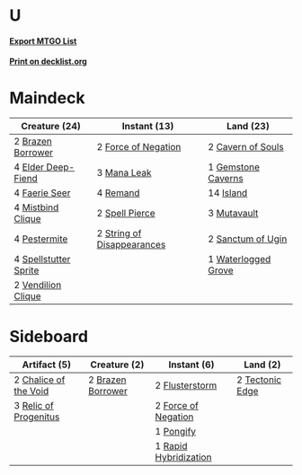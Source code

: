# U

#### [Export MTGO List](../collection/U/U.txt)
#### [Print on decklist.org](http://decklist.org/?deckmain=2%09Brazen%20Borrower%0A2%09Cavern%20of%20Souls%0A4%09Elder%20Deep-Fiend%0A4%09Faerie%20Seer%0A2%09Force%20of%20Negation%0A1%09Gemstone%20Caverns%0A14%09Island%0A3%09Mana%20Leak%0A4%09Mistbind%20Clique%0A3%09Mutavault%0A4%09Pestermite%0A4%09Remand%0A2%09Sanctum%20of%20Ugin%0A2%09Spell%20Pierce%0A4%09Spellstutter%20Sprite%0A2%09String%20of%20Disappearances%0A2%09Vendilion%20Clique%0A1%09Waterlogged%20Grove&deckside=2%09Brazen%20Borrower%0A2%09Chalice%20of%20the%20Void%0A2%09Flusterstorm%0A2%09Force%20of%20Negation%0A1%09Pongify%0A1%09Rapid%20Hybridization%0A3%09Relic%20of%20Progenitus%0A2%09Tectonic%20Edge)
# Maindeck

|                                         Creature (24)                                          |                                            Instant (13)                                             |                                          Land (23)                                           |
|------------------------------------------------------------------------------------------------|-----------------------------------------------------------------------------------------------------|----------------------------------------------------------------------------------------------|
|2 [Brazen Borrower](http://gatherer.wizards.com/Pages/Card/Details.aspx?multiverseid=473001)    |2 [Force of Negation](http://gatherer.wizards.com/Pages/Card/Details.aspx?multiverseid=464001)       |2 [Cavern of Souls](http://gatherer.wizards.com/Pages/Card/Details.aspx?multiverseid=278058)  |
|4 [Elder Deep-Fiend](http://gatherer.wizards.com/Pages/Card/Details.aspx?multiverseid=414294)   |3 [Mana Leak](http://gatherer.wizards.com/Pages/Card/Details.aspx?multiverseid=45242)                |1 [Gemstone Caverns](http://gatherer.wizards.com/Pages/Card/Details.aspx?multiverseid=122094) |
|4 [Faerie Seer](http://gatherer.wizards.com/Pages/Card/Details.aspx?multiverseid=464000)        |4 [Remand](http://gatherer.wizards.com/Pages/Card/Details.aspx?multiverseid=380255)                  |14 [Island](http://gatherer.wizards.com/Pages/Card/Details.aspx?multiverseid=439857)          |
|4 [Mistbind Clique](http://gatherer.wizards.com/Pages/Card/Details.aspx?multiverseid=141825)    |2 [Spell Pierce](http://gatherer.wizards.com/Pages/Card/Details.aspx?multiverseid=425876)            |3 [Mutavault](http://gatherer.wizards.com/Pages/Card/Details.aspx?multiverseid=370733)        |
|4 [Pestermite](http://gatherer.wizards.com/Pages/Card/Details.aspx?multiverseid=139428)         |2 [String of Disappearances](http://gatherer.wizards.com/Pages/Card/Details.aspx?multiverseid=464021)|2 [Sanctum of Ugin](http://gatherer.wizards.com/Pages/Card/Details.aspx?multiverseid=402022)  |
|4 [Spellstutter Sprite](http://gatherer.wizards.com/Pages/Card/Details.aspx?multiverseid=139429)|                                                                                                     |1 [Waterlogged Grove](http://gatherer.wizards.com/Pages/Card/Details.aspx?multiverseid=464198)|
|2 [Vendilion Clique](http://gatherer.wizards.com/Pages/Card/Details.aspx?multiverseid=442065)   |                                                                                                     |                                                                                              |


# Sideboard

|                                          Artifact (5)                                          |                                        Creature (2)                                        |                                          Instant (6)                                           |                                         Land (2)                                         |
|------------------------------------------------------------------------------------------------|--------------------------------------------------------------------------------------------|------------------------------------------------------------------------------------------------|------------------------------------------------------------------------------------------|
|2 [Chalice of the Void](http://gatherer.wizards.com/Pages/Card/Details.aspx?multiverseid=442211)|2 [Brazen Borrower](http://gatherer.wizards.com/Pages/Card/Details.aspx?multiverseid=473001)|2 [Flusterstorm](http://gatherer.wizards.com/Pages/Card/Details.aspx?multiverseid=228255)       |2 [Tectonic Edge](http://gatherer.wizards.com/Pages/Card/Details.aspx?multiverseid=389711)|
|3 [Relic of Progenitus](http://gatherer.wizards.com/Pages/Card/Details.aspx?multiverseid=174824)|                                                                                            |2 [Force of Negation](http://gatherer.wizards.com/Pages/Card/Details.aspx?multiverseid=464001)  |                                                                                          |
|                                                                                                |                                                                                            |1 [Pongify](http://gatherer.wizards.com/Pages/Card/Details.aspx?multiverseid=389638)            |                                                                                          |
|                                                                                                |                                                                                            |1 [Rapid Hybridization](http://gatherer.wizards.com/Pages/Card/Details.aspx?multiverseid=405354)|                                                                                          |


